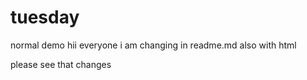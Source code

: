# tuesday
normal demo
hii everyone
 i am changing in readme.md also with html

 please see that changes